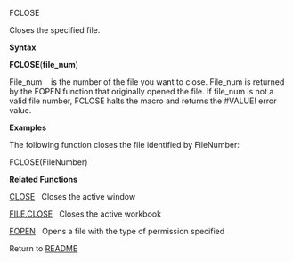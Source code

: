 FCLOSE

Closes the specified file.

**Syntax**

**FCLOSE**(**file\_num**)

File\_num    is the number of the file you want to close. File\_num is
returned by the FOPEN function that originally opened the file. If
file\_num is not a valid file number, FCLOSE halts the macro and returns
the \#VALUE\! error value.

**Examples**

The following function closes the file identified by FileNumber:

FCLOSE(FileNumber)

**Related Functions**

[CLOSE](CLOSE.md)   Closes the active window

[FILE.CLOSE](FILE.CLOSE.md)   Closes the active workbook

[FOPEN](FOPEN.md)   Opens a file with the type of permission specified



Return to [README](README.md)

